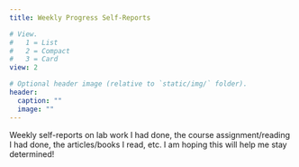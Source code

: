 ```yaml
---
title: Weekly Progress Self-Reports

# View.
#   1 = List
#   2 = Compact
#   3 = Card
view: 2

# Optional header image (relative to `static/img/` folder).
header:
  caption: ""
  image: ""
---
```

Weekly self-reports on lab work I had done, the course assignment/reading I had done, the articles/books I read, etc.
I am hoping this will help me stay determined!
